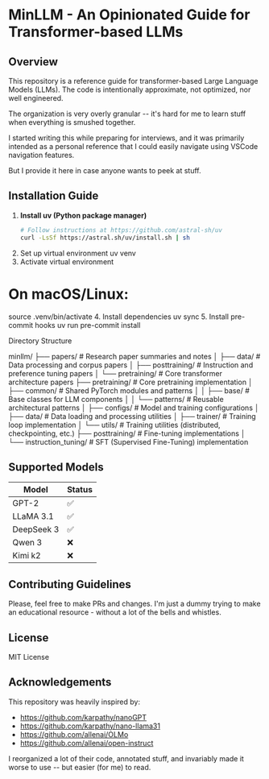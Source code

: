   # MinLLM - An Opinionated Guide for Transformer-based LLMs

  ## Overview

  This repository is a reference guide for transformer-based Large Language Models (LLMs). The code is intentionally approximate, not optimized, nor well engineered.

  The organization is very overly granular -- it's hard for me to learn stuff when everything is smushed together.

  I started writing this while preparing for interviews, and it was primarily intended as a personal reference that I could easily navigate using VSCode navigation features.

  But I provide it here in case anyone wants to peek at stuff.

  ## Installation Guide

  1. **Install uv (Python package manager)**
     ```bash
     # Follow instructions at https://github.com/astral-sh/uv
     curl -LsSf https://astral.sh/uv/install.sh | sh

  2. Set up virtual environment
  uv venv
  3. Activate virtual environment
  # On macOS/Linux:
  source .venv/bin/activate
  4. Install dependencies
  uv sync
  5. Install pre-commit hooks
  uv run pre-commit install

  Directory Structure

  minllm/
  ├── papers/              # Research paper summaries and notes
  │   ├── data/           # Data processing and corpus papers
  │   ├── posttraining/   # Instruction and preference tuning papers
  │   └── pretraining/    # Core transformer architecture papers
  ├── pretraining/        # Core pretraining implementation
  │   ├── common/         # Shared PyTorch modules and patterns
  │   │   ├── base/      # Base classes for LLM components
  │   │   └── patterns/  # Reusable architectural patterns
  │   ├── configs/       # Model and training configurations
  │   ├── data/          # Data loading and processing utilities
  │   ├── trainer/       # Training loop implementation
  │   └── utils/         # Training utilities (distributed, checkpointing, etc.)
  ├── posttraining/       # Fine-tuning implementations
  │   └── instruction_tuning/  # SFT (Supervised Fine-Tuning) implementation

## Supported Models

| Model | Status |
|-------|--------|
| GPT-2 | ✅ |
| LLaMA 3.1 | ✅ |
| DeepSeek 3 | ✅ |
| Qwen 3 | ❌ |
| Kimi k2 | ❌ |

## Contributing Guidelines

Please, feel free to make PRs and changes. I'm just a dummy trying to make an educational resource - without a lot of the bells and whistles.

## License

MIT License

## Acknowledgements

  This repository was heavily inspired by:

  - https://github.com/karpathy/nanoGPT
  - https://github.com/karpathy/nano-llama31
  - https://github.com/allenai/OLMo
  - https://github.com/allenai/open-instruct

I reorganized a lot of their code, annotated stuff, and invariably made it worse to use -- but easier (for me) to read.
